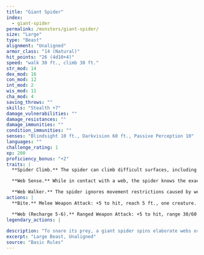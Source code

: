 ```yaml
---
title: "Giant Spider"
index:
  - giant-spider
permalink: /monsters/giant-spider/
size: "Large"
type: "Beast"
alignment: "Unaligned"
armor_class: "14 (Natural)"
hit_points: "26 (4d10+4)"
speed: "walk 30 ft., climb 30 ft."
str_mod: 14
dex_mod: 16
con_mod: 12
int_mod: 2
wis_mod: 11
cha_mod: 4
saving_throws: ""
skills: "Stealth +7"
damage_vulnerabilities: ""
damage_resistances: ""
damage_immunities: ""
condition_immunities: ""
senses: "Blindsight 10 ft., Darkvision 60 ft., Passive Perception 10"
languages: ""
challenge_rating: 1
xp: 200
proficiency_bonus: "+2"
traits: |
  **Spider Climb.** The spider can climb difficult surfaces, including upside down on ceilings, without needing to make an ability check.

  **Web Sense.** While in contact with a web, the spider knows the exact location of any other creature in contact with the same web.

  **Web Walker.** The spider ignores movement restrictions caused by webbing.
actions: |
  **Bite.** Melee Weapon Attack: +5 to hit, reach 5 ft., one creature. Hit: 7 (1d8 + 3) piercing damage, and the target must make a DC 11 Constitution saving throw, taking 9 (2d8) poison damage on a failed save, or half as much damage on a successful one. If the poison damage reduces the target to 0 hit points, the target is stable but poisoned for 1 hour, even after regaining hit points, and is paralyzed while poisoned in this way.

  **Web (Recharge 5-6).** Ranged Weapon Attack: +5 to hit, range 30/60 ft., one creature. Hit: The target is restrained by webbing. As an action, the restrained target can make a DC 12 Strength check, bursting the webbing on a success. The webbing can also be attacked and destroyed (AC 10; hp 5; vulnerability to fire damage; immunity to bludgeoning, poison, and psychic damage).  
legendary_actions: |
  
description: "To snare its prey, a giant spider spins elaborate webs or shoots sticky strands of webbing from its abdomen. Giant spiders are most commonly found underground, making their lairs on ceilings or in dark, web-filled crevices. Such lairs are often festooned with web cocoons holding past victims."
excerpt: "Large Beast, Unaligned"
source: "Basic Rules"
---
```

